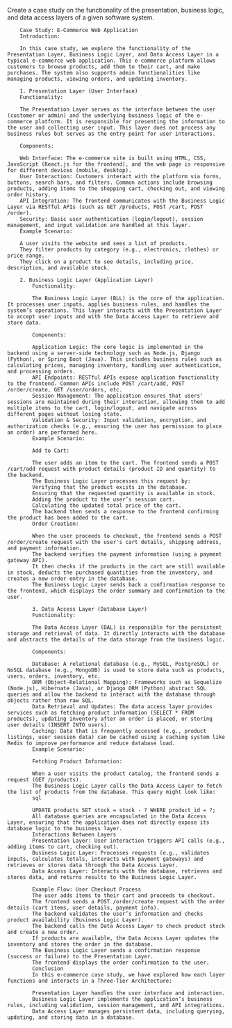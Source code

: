 Create a case study on the functionality of the presentation, business logic, and data access layers of a given software system.


        Case Study: E-Commerce Web Application
        Introduction:

        In this case study, we explore the functionality of the Presentation Layer, Business Logic Layer, and Data Access Layer in a typical e-commerce web application. This e-commerce platform allows customers to browse products, add them to their cart, and make purchases. The system also supports admin functionalities like managing products, viewing orders, and updating inventory.

        1. Presentation Layer (User Interface)
        Functionality:

        The Presentation Layer serves as the interface between the user (customer or admin) and the underlying business logic of the e-commerce platform. It is responsible for presenting the information to the user and collecting user input. This layer does not process any business rules but serves as the entry point for user interactions.

        Components:

        Web Interface: The e-commerce site is built using HTML, CSS, JavaScript (React.js for the frontend), and the web page is responsive for different devices (mobile, desktop).
        User Interaction: Customers interact with the platform via forms, buttons, search bars, and filters. Common actions include browsing products, adding items to the shopping cart, checking out, and viewing order history.
        API Integration: The frontend communicates with the Business Logic Layer via RESTful APIs (such as GET /products, POST /cart, POST /order).
        Security: Basic user authentication (login/logout), session management, and input validation are handled at this layer.
        Example Scenario:

        A user visits the website and sees a list of products.
        They filter products by category (e.g., electronics, clothes) or price range.
        They click on a product to see details, including price, description, and available stock.

        2. Business Logic Layer (Application Layer)
            Functionality:

            The Business Logic Layer (BLL) is the core of the application. It processes user inputs, applies business rules, and handles the system’s operations. This layer interacts with the Presentation Layer to accept user inputs and with the Data Access Layer to retrieve and store data.

            Components:

            Application Logic: The core logic is implemented in the backend using a server-side technology such as Node.js, Django (Python), or Spring Boot (Java). This includes business rules such as calculating prices, managing inventory, handling user authentication, and processing orders.
            API Endpoints: RESTful APIs expose application functionality to the frontend. Common APIs include POST /cart/add, POST /order/create, GET /user/orders, etc.
            Session Management: The application ensures that users' sessions are maintained during their interaction, allowing them to add multiple items to the cart, login/logout, and navigate across different pages without losing state.
            Validation & Security: Input validation, encryption, and authorization checks (e.g., ensuring the user has permission to place an order) are performed here.
            Example Scenario:

            Add to Cart:

            The user adds an item to the cart. The frontend sends a POST /cart/add request with product details (product ID and quantity) to the backend.
            The Business Logic Layer processes this request by:
            Verifying that the product exists in the database.
            Ensuring that the requested quantity is available in stock.
            Adding the product to the user’s session cart.
            Calculating the updated total price of the cart.
            The backend then sends a response to the frontend confirming the product has been added to the cart.
            Order Creation:

            When the user proceeds to checkout, the frontend sends a POST /order/create request with the user's cart details, shipping address, and payment information.
            The backend verifies the payment information (using a payment gateway API).
            It then checks if the products in the cart are still available in stock, deducts the purchased quantities from the inventory, and creates a new order entry in the database.
            The Business Logic Layer sends back a confirmation response to the frontend, which displays the order summary and confirmation to the user.
           
            3. Data Access Layer (Database Layer)
            Functionality:

            The Data Access Layer (DAL) is responsible for the persistent storage and retrieval of data. It directly interacts with the database and abstracts the details of the data storage from the business logic.

            Components:

            Database: A relational database (e.g., MySQL, PostgreSQL) or NoSQL database (e.g., MongoDB) is used to store data such as products, users, orders, inventory, etc.
            ORM (Object-Relational Mapping): Frameworks such as Sequelize (Node.js), Hibernate (Java), or Django ORM (Python) abstract SQL queries and allow the backend to interact with the database through objects rather than raw SQL.
            Data Retrieval and Updates: The data access layer provides services such as fetching product information (SELECT * FROM products), updating inventory after an order is placed, or storing user details (INSERT INTO users).
            Caching: Data that is frequently accessed (e.g., product listings, user session data) can be cached using a caching system like Redis to improve performance and reduce database load.
            Example Scenario:

            Fetching Product Information:

            When a user visits the product catalog, the frontend sends a request (GET /products).
            The Business Logic Layer calls the Data Access Layer to fetch the list of products from the database. This query might look like:
            sql
            
            UPDATE products SET stock = stock - ? WHERE product_id = ?;
            All database queries are encapsulated in the Data Access Layer, ensuring that the application does not directly expose its database logic to the business layer.
            Interactions Between Layers
            Presentation Layer: User interaction triggers API calls (e.g., adding items to cart, checking out).
            Business Logic Layer: Processes requests (e.g., validates inputs, calculates totals, interacts with payment gateways) and retrieves or stores data through the Data Access Layer.
            Data Access Layer: Interacts with the database, retrieves and stores data, and returns results to the Business Logic Layer.
           
            Example Flow: User Checkout Process
            The user adds items to their cart and proceeds to checkout.
            The frontend sends a POST /order/create request with the order details (cart items, user details, payment info).
            The backend validates the user’s information and checks product availability (Business Logic Layer).
            The backend calls the Data Access Layer to check product stock and create a new order.
            If products are available, the Data Access Layer updates the inventory and stores the order in the database.
            The Business Logic Layer sends a confirmation response (success or failure) to the Presentation Layer.
            The frontend displays the order confirmation to the user.
            Conclusion
            In this e-commerce case study, we have explored how each layer functions and interacts in a Three-Tier Architecture:

            Presentation Layer handles the user interface and interaction.
            Business Logic Layer implements the application’s business rules, including validation, session management, and API integrations.
            Data Access Layer manages persistent data, including querying, updating, and storing data in a database.